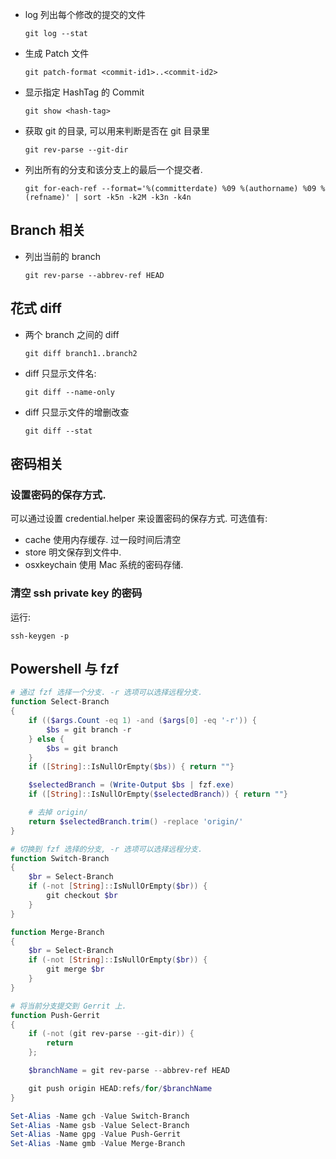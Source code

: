 - log 列出每个修改的提交的文件

  ```
  git log --stat
  ```
 
- 生成 Patch 文件
  ```
  git patch-format <commit-id1>..<commit-id2>
  ```

- 显示指定 HashTag 的 Commit
  ```
  git show <hash-tag>
  ```
- 获取 git 的目录, 可以用来判断是否在 git 目录里
  ```
  git rev-parse --git-dir
  ```
- 列出所有的分支和该分支上的最后一个提交者.
  ```
  git for-each-ref --format='%(committerdate) %09 %(authorname) %09 %(refname)' | sort -k5n -k2M -k3n -k4n
  ```
## Branch 相关
- 列出当前的 branch
  ```
  git rev-parse --abbrev-ref HEAD
  ```
## 花式 diff
- 两个 branch 之间的 diff 
  ```
  git diff branch1..branch2
  ```
- diff 只显示文件名:
  ```
  git diff --name-only
  ```
- diff 只显示文件的增删改查
  ```
  git diff --stat
  ```
## 密码相关

### 设置密码的保存方式.

可以通过设置 credential.helper 来设置密码的保存方式. 可选值有:
- cache 使用内存缓存. 过一段时间后清空
- store 明文保存到文件中.
- osxkeychain 使用 Mac 系统的密码存储.

### 清空 ssh private key 的密码
运行:
```
ssh-keygen -p
```
 
## Powershell 与 fzf
```Powershell
# 通过 fzf 选择一个分支. -r 选项可以选择远程分支.
function Select-Branch
{
    if (($args.Count -eq 1) -and ($args[0] -eq '-r')) {
        $bs = git branch -r
    } else {
        $bs = git branch
    }
    if ([String]::IsNullOrEmpty($bs)) { return ""}

    $selectedBranch = (Write-Output $bs | fzf.exe)
    if ([String]::IsNullOrEmpty($selectedBranch)) { return ""}

    # 去掉 origin/
    return $selectedBranch.trim() -replace 'origin/'
}

# 切换到 fzf 选择的分支, -r 选项可以选择远程分支.
function Switch-Branch 
{
    $br = Select-Branch
    if (-not [String]::IsNullOrEmpty($br)) {
        git checkout $br
    }
}

function Merge-Branch
{
    $br = Select-Branch
    if (-not [String]::IsNullOrEmpty($br)) {
        git merge $br
    }
}

# 将当前分支提交到 Gerrit 上.
function Push-Gerrit
{
    if (-not (git rev-parse --git-dir)) {
        return
    };

    $branchName = git rev-parse --abbrev-ref HEAD

    git push origin HEAD:refs/for/$branchName
}

Set-Alias -Name gch -Value Switch-Branch
Set-Alias -Name gsb -Value Select-Branch
Set-Alias -Name gpg -Value Push-Gerrit
Set-Alias -Name gmb -Value Merge-Branch
```
 
 


